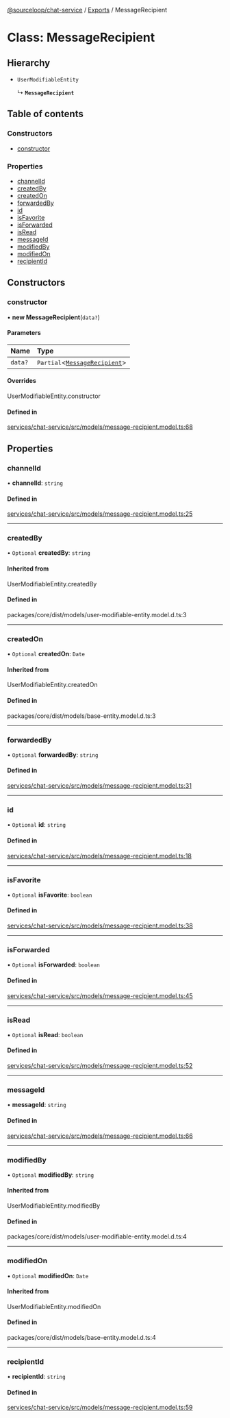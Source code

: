 [@sourceloop/chat-service](../README.md) / [Exports](../modules.md) / MessageRecipient

# Class: MessageRecipient

## Hierarchy

- `UserModifiableEntity`

  ↳ **`MessageRecipient`**

## Table of contents

### Constructors

- [constructor](MessageRecipient.md#constructor)

### Properties

- [channelId](MessageRecipient.md#channelid)
- [createdBy](MessageRecipient.md#createdby)
- [createdOn](MessageRecipient.md#createdon)
- [forwardedBy](MessageRecipient.md#forwardedby)
- [id](MessageRecipient.md#id)
- [isFavorite](MessageRecipient.md#isfavorite)
- [isForwarded](MessageRecipient.md#isforwarded)
- [isRead](MessageRecipient.md#isread)
- [messageId](MessageRecipient.md#messageid)
- [modifiedBy](MessageRecipient.md#modifiedby)
- [modifiedOn](MessageRecipient.md#modifiedon)
- [recipientId](MessageRecipient.md#recipientid)

## Constructors

### constructor

• **new MessageRecipient**(`data?`)

#### Parameters

| Name | Type |
| :------ | :------ |
| `data?` | `Partial`<[`MessageRecipient`](MessageRecipient.md)\> |

#### Overrides

UserModifiableEntity.constructor

#### Defined in

[services/chat-service/src/models/message-recipient.model.ts:68](https://github.com/sourcefuse/loopback4-microservice-catalog/blob/bc2553587/services/chat-service/src/models/message-recipient.model.ts#L68)

## Properties

### channelId

• **channelId**: `string`

#### Defined in

[services/chat-service/src/models/message-recipient.model.ts:25](https://github.com/sourcefuse/loopback4-microservice-catalog/blob/bc2553587/services/chat-service/src/models/message-recipient.model.ts#L25)

___

### createdBy

• `Optional` **createdBy**: `string`

#### Inherited from

UserModifiableEntity.createdBy

#### Defined in

packages/core/dist/models/user-modifiable-entity.model.d.ts:3

___

### createdOn

• `Optional` **createdOn**: `Date`

#### Inherited from

UserModifiableEntity.createdOn

#### Defined in

packages/core/dist/models/base-entity.model.d.ts:3

___

### forwardedBy

• `Optional` **forwardedBy**: `string`

#### Defined in

[services/chat-service/src/models/message-recipient.model.ts:31](https://github.com/sourcefuse/loopback4-microservice-catalog/blob/bc2553587/services/chat-service/src/models/message-recipient.model.ts#L31)

___

### id

• `Optional` **id**: `string`

#### Defined in

[services/chat-service/src/models/message-recipient.model.ts:18](https://github.com/sourcefuse/loopback4-microservice-catalog/blob/bc2553587/services/chat-service/src/models/message-recipient.model.ts#L18)

___

### isFavorite

• `Optional` **isFavorite**: `boolean`

#### Defined in

[services/chat-service/src/models/message-recipient.model.ts:38](https://github.com/sourcefuse/loopback4-microservice-catalog/blob/bc2553587/services/chat-service/src/models/message-recipient.model.ts#L38)

___

### isForwarded

• `Optional` **isForwarded**: `boolean`

#### Defined in

[services/chat-service/src/models/message-recipient.model.ts:45](https://github.com/sourcefuse/loopback4-microservice-catalog/blob/bc2553587/services/chat-service/src/models/message-recipient.model.ts#L45)

___

### isRead

• `Optional` **isRead**: `boolean`

#### Defined in

[services/chat-service/src/models/message-recipient.model.ts:52](https://github.com/sourcefuse/loopback4-microservice-catalog/blob/bc2553587/services/chat-service/src/models/message-recipient.model.ts#L52)

___

### messageId

• **messageId**: `string`

#### Defined in

[services/chat-service/src/models/message-recipient.model.ts:66](https://github.com/sourcefuse/loopback4-microservice-catalog/blob/bc2553587/services/chat-service/src/models/message-recipient.model.ts#L66)

___

### modifiedBy

• `Optional` **modifiedBy**: `string`

#### Inherited from

UserModifiableEntity.modifiedBy

#### Defined in

packages/core/dist/models/user-modifiable-entity.model.d.ts:4

___

### modifiedOn

• `Optional` **modifiedOn**: `Date`

#### Inherited from

UserModifiableEntity.modifiedOn

#### Defined in

packages/core/dist/models/base-entity.model.d.ts:4

___

### recipientId

• **recipientId**: `string`

#### Defined in

[services/chat-service/src/models/message-recipient.model.ts:59](https://github.com/sourcefuse/loopback4-microservice-catalog/blob/bc2553587/services/chat-service/src/models/message-recipient.model.ts#L59)

